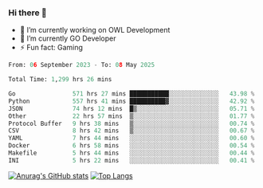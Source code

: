 ### Hi there 👋 

- 🔭 I’m currently working on OWL Development
- 🌱 I’m currently GO Developer
-  ⚡ Fun fact: Gaming
  
  <!--
- 👯 I’m looking to collaborate on ...
- 🤔 I’m looking for help with ...
- 💬 Ask me about ...
- 📫 How to reach me: ...
- 😄 Pronouns: ...
-->

<!--START_SECTION:waka-->

```python
From: 06 September 2023 - To: 08 May 2025

Total Time: 1,299 hrs 26 mins

Go                571 hrs 27 mins ███████████░░░░░░░░░░░░░░   43.98 %
Python            557 hrs 41 mins ██████████▓░░░░░░░░░░░░░░   42.92 %
JSON              74 hrs 12 mins  █▒░░░░░░░░░░░░░░░░░░░░░░░   05.71 %
Other             22 hrs 57 mins  ▒░░░░░░░░░░░░░░░░░░░░░░░░   01.77 %
Protocol Buffer   9 hrs 38 mins   ▒░░░░░░░░░░░░░░░░░░░░░░░░   00.74 %
CSV               8 hrs 42 mins   ▒░░░░░░░░░░░░░░░░░░░░░░░░   00.67 %
YAML              7 hrs 44 mins   ░░░░░░░░░░░░░░░░░░░░░░░░░   00.60 %
Docker            6 hrs 58 mins   ░░░░░░░░░░░░░░░░░░░░░░░░░   00.54 %
Makefile          5 hrs 44 mins   ░░░░░░░░░░░░░░░░░░░░░░░░░   00.44 %
INI               5 hrs 22 mins   ░░░░░░░░░░░░░░░░░░░░░░░░░   00.41 %
```

<!--END_SECTION:waka-->

[![Anurag's GitHub stats](https://github-readme-stats.vercel.app/api?username=aebalz&show_icons=true&theme=codeSTACKr)](https://github.com/anuraghazra/github-readme-stats)
[![Top Langs](https://github-readme-stats.vercel.app/api/top-langs/?username=aebalz&layout=compact&card_width=350&theme=codeSTACKr)](https://github.com/anuraghazra/github-readme-stats)
<!-- [![Readme Card](https://github-readme-stats.vercel.app/api/pin/?username=aebalz&repo=go-gin-gone&show_owner=true)](https://github.com/anuraghazra/github-readme-stats)-->
